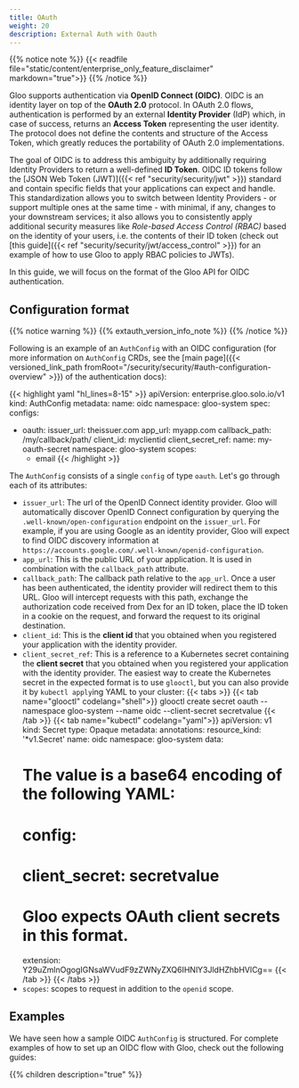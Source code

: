 ```yaml
---
title: OAuth
weight: 20
description: External Auth with Oauth
---
```


{{% notice note %}}
{{< readfile file="static/content/enterprise_only_feature_disclaimer" markdown="true">}}
{{% /notice %}}

Gloo supports authentication via **OpenID Connect (OIDC)**. OIDC is an identity layer on top of the **OAuth 2.0** protocol. 
In OAuth 2.0 flows, authentication is performed by an external **Identity Provider** (IdP) which, in case of success, 
returns an **Access Token** representing the user identity. The protocol does not define the contents and 
structure of the Access Token, which greatly reduces the portability of OAuth 2.0 implementations.

The goal of OIDC is to address this ambiguity by additionally requiring Identity Providers to return a well-defined 
**ID Token**. OIDC ID tokens follow the [JSON Web Token (JWT)]({{< ref "security/security/jwt" >}}) 
standard and contain specific fields that your applications can expect and handle. This standardization allows you to
switch between Identity Providers - or support multiple ones at the same time - with minimal, if any, changes to your 
downstream services; it also allows you to consistently apply additional security measures like _Role-based Access Control (RBAC)_ 
based on the identity of your users, i.e. the contents of their ID token 
(check out [this guide]({{< ref "security/security/jwt/access_control" >}}) for an example of how to 
use Gloo to apply RBAC policies to JWTs). 

In this guide, we will focus on the format of the Gloo API for OIDC authentication.

## Configuration format
{{% notice warning %}}
{{% extauth_version_info_note %}}
{{% /notice %}}

Following is an example of an `AuthConfig` with an OIDC configuration (for more information on `AuthConfig` CRDs, see 
the [main page]({{< versioned_link_path fromRoot="/security/security/#auth-configuration-overview" >}}) 
of the authentication docs):

{{< highlight yaml "hl_lines=8-15" >}}
apiVersion: enterprise.gloo.solo.io/v1
kind: AuthConfig
metadata:
  name: oidc
  namespace: gloo-system
spec:
  configs:
  - oauth:
      issuer_url: theissuer.com
      app_url: myapp.com
      callback_path: /my/callback/path/
      client_id: myclientid
      client_secret_ref:
        name: my-oauth-secret
        namespace: gloo-system
      scopes:
      - email
{{< /highlight >}}

The `AuthConfig` consists of a single `config` of type `oauth`. Let's go through each of its attributes:

- `issuer_url`: The url of the OpenID Connect identity provider. Gloo will automatically discover OpenID Connect 
configuration by querying the `.well-known/open-configuration` endpoint on the `issuer_url`. For example, if you are 
using Google as an identity provider, Gloo will expect to find OIDC discovery information at 
`https://accounts.google.com/.well-known/openid-configuration`.
- `app_url`: This is the public URL of your application. It is used in combination with the `callback_path` attribute.
- `callback_path`: The callback path relative to the `app_url`. Once a user has been authenticated, the identity provider 
will redirect them to this URL. Gloo will intercept requests with this path, exchange the authorization code received from 
Dex for an ID token, place the ID token in a cookie on the request, and forward the request to its original destination.
- `client_id`: This is the **client id** that you obtained when you registered your application with the identity provider.
- `client_secret_ref`: This is a reference to a Kubernetes secret containing the **client secret** that you obtained 
when you registered your application with the identity provider. The easiest way to create the Kubernetes secret in the 
expected format is to use `glooctl`, but you can also provide it by `kubectl apply`ing YAML to your cluster:
{{< tabs >}}
{{< tab name="glooctl" codelang="shell">}}
glooctl create secret oauth --namespace gloo-system --name oidc --client-secret secretvalue
{{< /tab >}}
{{< tab name="kubectl" codelang="yaml">}}
apiVersion: v1
kind: Secret
type: Opaque
metadata:
  annotations:
    resource_kind: '*v1.Secret'
  name: oidc
  namespace: gloo-system
data:
  # The value is a base64 encoding of the following YAML:
  # config:
  #   client_secret: secretvalue
  # Gloo expects OAuth client secrets in this format.
  extension: Y29uZmlnOgogIGNsaWVudF9zZWNyZXQ6IHNlY3JldHZhbHVlCg==
{{< /tab >}}
{{< /tabs >}} 
- `scopes`: scopes to request in addition to the `openid` scope.

## Examples
We have seen how a sample OIDC `AuthConfig` is structured. For complete examples of how to set up an OIDC flow with 
Gloo, check out the following guides:

{{% children description="true" %}}